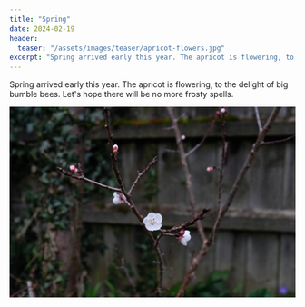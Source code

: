 ```yaml
---
title: "Spring"
date: 2024-02-19
header:
  teaser: "/assets/images/teaser/apricot-flowers.jpg"
excerpt: "Spring arrived early this year. The apricot is flowering, to the delight of big bumble bees. Let's hope there will be no more frosty spells."
---
```


Spring arrived early this year. The apricot is flowering, to the delight of big bumble bees. Let's hope there will be no more frosty spells.

<img src="/assets/images/apricot-flowers.jpg">
